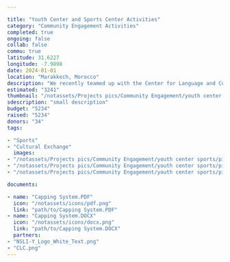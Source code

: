 ```yaml
---

title: "Youth Center and Sports Center Activities"
category: "Community Engagement Activities"
completed: true
ongoing: false
collab: false
commu: true
latitude: 31.6227
longitude: -7.9898
date: 2024-01-01
location: "Marakkech, Morocco"
description: "We recently teamed up with the Center for Language and Culture in Marrakech (CLC) to provide social engagement activities for their exchange NSLI-Y students. We organized activities at the Tameslouht Youth Center and Sports Center with our partner association, Youth for Development Without Borders. We gathering ambitious local students to work with the exchange students to develop their own activity to facilitate during the Zwin-Up activity. On another day, we had fun playing soccer with the same students, opening opportunities for cross-cultural dialogue between high school students."
estimated: "3241"
thumbnail: "/notassets/Projects pics/Community Engagement/youth center sports/pic1.jpg"
sdescription: "small description"
budget: "5234"
raised: "5234"
donors: "34"
tags:

- "Sports"
- "Cultural Exchange"
  images:
- "/notassets/Projects pics/Community Engagement/youth center sports/pic1.jpg"
- "/notassets/Projects pics/Community Engagement/youth center sports/pic2.jpg"
- "/notassets/Projects pics/Community Engagement/youth center sports/pic3.jpg"

documents:

- name: "Capping System.PDF"
  icon: "/notassets/icons/pdf.png"
  link: "path/to/Capping System.PDF"
- name: "Capping System.DOCX"
  icon: "/notassets/icons/docx.png"
  link: "path/to/Capping System.DOCX"
  partners:
- "NSLI-Y_Logo_White_Text.png"
- "CLC.png"
---
```

